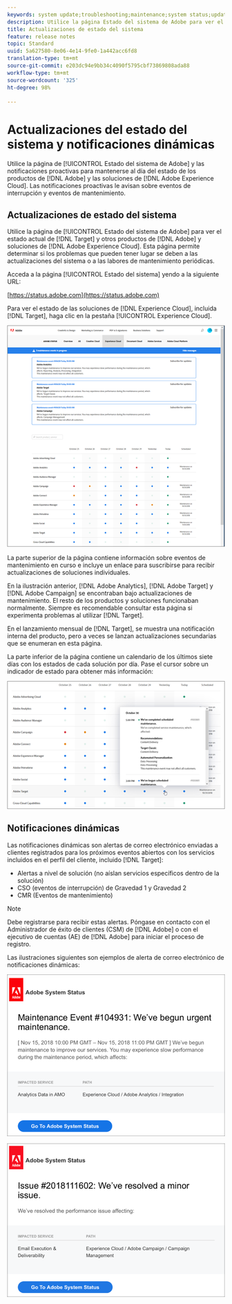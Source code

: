 ```yaml
---
keywords: system update;troubleshooting;maintenance;system status;update status
description: Utilice la página Estado del sistema de Adobe para ver el estado de los productos de Adobe y las soluciones de Experience Cloud, incluyendo Target. Esta página permite determinar si los problemas que pueden tener lugar se deben a las actualizaciones del sistema o a las labores de mantenimiento periódicas.
title: Actualizaciones de estado del sistema
feature: release notes
topic: Standard
uuid: 5a627580-8e06-4e14-9fe0-1a442acc6fd8
translation-type: tm+mt
source-git-commit: e203dc94e9bb34c4090f5795cbf73869808ada88
workflow-type: tm+mt
source-wordcount: '325'
ht-degree: 98%

---
```



# Actualizaciones del estado del sistema y notificaciones dinámicas

Utilice la página de [!UICONTROL Estado del sistema de Adobe] y las notificaciones proactivas para mantenerse al día del estado de los productos de [!DNL Adobe] y las soluciones de [!DNL Adobe Experience Cloud]. Las notificaciones proactivas le avisan sobre eventos de interrupción y eventos de mantenimiento.

## Actualizaciones de estado del sistema

Utilice la página de [!UICONTROL Estado del sistema de Adobe] para ver el estado actual de [!DNL Target] y otros productos de [!DNL Adobe] y soluciones de [!DNL Adobe Experience Cloud]. Esta página permite determinar si los problemas que pueden tener lugar se deben a las actualizaciones del sistema o a las labores de mantenimiento periódicas.

Acceda a la página [!UICONTROL Estado del sistema] yendo a la siguiente URL:

[https://status.adobe.com](https://status.adobe.com)

Para ver el estado de las soluciones de [!DNL Experience Cloud], incluida [!DNL Target], haga clic en la pestaña [!UICONTROL Experience Cloud].

![](assets/system_status.png)

La parte superior de la página contiene información sobre eventos de mantenimiento en curso e incluye un enlace para suscribirse para recibir actualizaciones de soluciones individuales.

En la ilustración anterior, [!DNL Adobe Analytics], [!DNL Adobe Target] y [!DNL Adobe Campaign] se encontraban bajo actualizaciones de mantenimiento. El resto de los productos y soluciones funcionaban normalmente. Siempre es recomendable consultar esta página si experimenta problemas al utilizar [!DNL Target].

En el lanzamiento mensual de [!DNL Target], se muestra una notificación interna del producto, pero a veces se lanzan actualizaciones secundarias que se enumeran en esta página.

La parte inferior de la página contiene un calendario de los últimos siete días con los estados de cada solución por día. Pase el cursor sobre un indicador de estado para obtener más información:

![](assets/system_status_indicator.png)

## Notificaciones dinámicas

Las notificaciones dinámicas son alertas de correo electrónico enviadas a clientes registrados para los próximos eventos abiertos con los servicios incluidos en el perfil del cliente, incluido [!DNL Target]:

* Alertas a nivel de solución (no aíslan servicios específicos dentro de la solución)
* CSO (eventos de interrupción) de Gravedad 1 y Gravedad 2
* CMR (Eventos de mantenimiento)

>[!NOTE]
>
>Debe registrarse para recibir estas alertas. Póngase en contacto con el Administrador de éxito de clientes (CSM) de [!DNL Adobe] o con el ejecutivo de cuentas (AE) de [!DNL Adobe] para iniciar el proceso de registro.

Las ilustraciones siguientes son ejemplos de alerta de correo electrónico de notificaciones dinámicas:

![Notificación dinámica 1](/help/r-release-notes/assets/proactive-notification-1.png)

![Notificación dinámica 2](/help/r-release-notes/assets/proactive-notification-2.png)